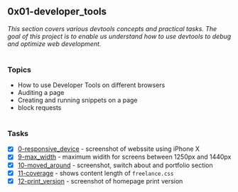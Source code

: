 ## 0x01-developer_tools

_This section covers various devtools concepts and practical tasks. The goal of this project is to enable us understand how to use devtools to debug and optimize web development._
<br><br>

### Topics

- How to use Developer Tools on different browsers
- Auditing a page
- Creating and running snippets on a page
- block requests
  <br><br>

### Tasks

- [x] [0-responsive_device](0-responsive_device.png) - screenshot of webssite using iPhone X
      <br>
- [x] [9-max_width](./9-max_width) - maximum widith for screens between 1250px and 1440px
      <br>
- [x] [10-moved_around](./10-moved_around.png) - screenshot, switch about and portfolio section
      <br>
- [x] [11-coverage](./11-coverage) - shows content length of `freelance.css`
      <br>
- [x] [12-print_version](./12-print_version.png) - screenshot of homepage print version
      <br>
